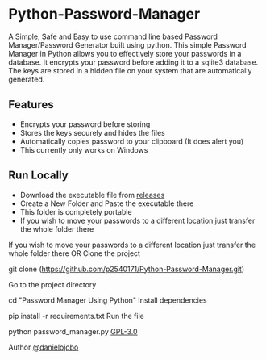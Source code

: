 # Python-Password-Manager
A Simple, Safe and Easy to use command line based Password Manager/Password Generator  built using python.
This simple Password Manager in Python allows you to effectively store your passwords in a database. It encrypts your password before adding it to a sqlite3 database. The keys are stored in a hidden file on your system that are automatically generated.

## Features

-    Encrypts your password before storing
-    Stores the keys securely and hides the files
-    Automatically copies password to your clipboard (It does alert you)
-    This currently only works on Windows

## Run Locally

-    Download the executable file from [releases](https://github.com/p2540171/Python-Password-Manager/releases/tag/Python)
-    Create a New Folder and Paste the executable there
-    This folder is completely portable
-    If you wish to move your passwords to a different location just transfer the whole folder there


If you wish to move your passwords to a different location just transfer the whole folder there
OR
Clone the project

  git clone (https://github.com/p2540171/Python-Password-Manager.git)
  
Go to the project directory

  cd "Password Manager Using Python"
Install dependencies

  pip install -r requirements.txt
Run the file

  python password_manager.py
[GPL-3.0](https://choosealicense.com/licenses/gpl-3.0/)

Author
[@danielojobo](https://github.com/p2540171)
